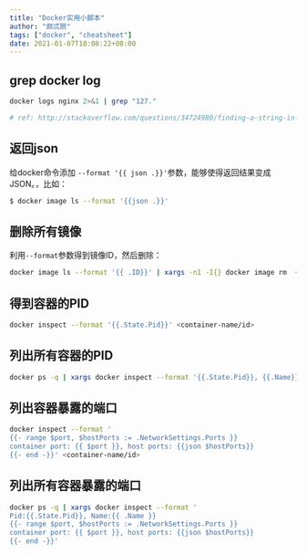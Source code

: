 ```yaml
---
title: "Docker实用小脚本"
author: "颇忒脱"
tags: ["docker", "cheatsheet"]
date: 2021-01-07T10:08:22+08:00
---
```


<!--more-->

## grep docker log

```bash
docker logs nginx 2>&1 | grep "127." 

# ref: http://stackoverflow.com/questions/34724980/finding-a-string-in-docker-logs-of-container
```

## 返回json

给docker命令添加 `--format '{{ json .}}'`参数，能够使得返回结果变成JSON。，比如：

```bash
$ docker image ls --format '{{json .}}'
```

## 删除所有镜像

利用`--format`参数得到镜像ID，然后删除：

```bash
docker image ls --format '{{ .ID}}' | xargs -n1 -I{} docker image rm  {}
```

## 得到容器的PID

```bash
docker inspect --format '{{.State.Pid}}' <container-name/id>
```

## 列出所有容器的PID

```bash
docker ps -q | xargs docker inspect --format '{{.State.Pid}}, {{.Name}}'
```

## 列出容器暴露的端口

```bash
docker inspect --format '
{{- range $port, $hostPorts := .NetworkSettings.Ports }}
container port: {{ $port }}, host ports: {{json $hostPorts}}
{{- end -}}' <container-name/id>
```

## 列出所有容器暴露的端口

```bash
docker ps -q | xargs docker inspect --format '
Pid:{{.State.Pid}}, Name:{{ .Name }}
{{- range $port, $hostPorts := .NetworkSettings.Ports }}
container port: {{ $port }}, host ports: {{json $hostPorts}}
{{- end -}}'
```

